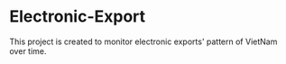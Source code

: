 # Electronic-Export
This project is created to monitor electronic exports' pattern of VietNam over time.
